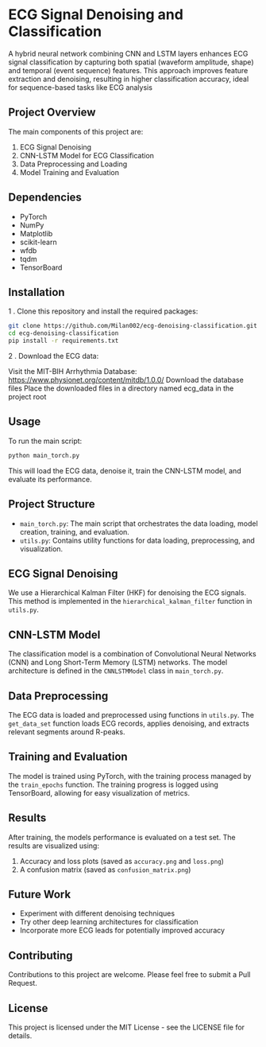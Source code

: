 # ECG Signal Denoising and Classification

A hybrid neural network combining CNN and LSTM layers enhances ECG signal classification by capturing both spatial (waveform amplitude, shape) and temporal (event sequence) features. This approach improves feature extraction and denoising, resulting in higher classification accuracy, ideal for sequence-based tasks like ECG analysis

## Project Overview

The main components of this project are:

1. ECG Signal Denoising
2. CNN-LSTM Model for ECG Classification
3. Data Preprocessing and Loading
4. Model Training and Evaluation

## Dependencies

- PyTorch
- NumPy
- Matplotlib
- scikit-learn
- wfdb
- tqdm
- TensorBoard

## Installation

1 . Clone this repository and install the required packages:

```bash
git clone https://github.com/Milan002/ecg-denoising-classification.git
cd ecg-denoising-classification
pip install -r requirements.txt
```
2 . Download the ECG data:

Visit the MIT-BIH Arrhythmia Database: https://www.physionet.org/content/mitdb/1.0.0/
Download the database files
Place the downloaded files in a directory named ecg_data in the project root
## Usage

To run the main script:

```bash
python main_torch.py
```

This will load the ECG data, denoise it, train the CNN-LSTM model, and evaluate its performance.

## Project Structure

- `main_torch.py`: The main script that orchestrates the data loading, model creation, training, and evaluation.
- `utils.py`: Contains utility functions for data loading, preprocessing, and visualization.

## ECG Signal Denoising

We use a Hierarchical Kalman Filter (HKF) for denoising the ECG signals. This method is implemented in the `hierarchical_kalman_filter` function in `utils.py`.

## CNN-LSTM Model

The classification model is a combination of Convolutional Neural Networks (CNN) and Long Short-Term Memory (LSTM) networks. The model architecture is defined in the `CNNLSTMModel` class in `main_torch.py`.

## Data Preprocessing

The ECG data is loaded and preprocessed using functions in `utils.py`. The `get_data_set` function loads ECG records, applies denoising, and extracts relevant segments around R-peaks.

## Training and Evaluation

The model is trained using PyTorch, with the training process managed by the `train_epochs` function. The training progress is logged using TensorBoard, allowing for easy visualization of metrics.

## Results

After training, the models performance is evaluated on a test set. The results are visualized using:

1. Accuracy and loss plots (saved as `accuracy.png` and `loss.png`)
2. A confusion matrix (saved as `confusion_matrix.png`)

## Future Work

- Experiment with different denoising techniques
- Try other deep learning architectures for classification
- Incorporate more ECG leads for potentially improved accuracy

## Contributing

Contributions to this project are welcome. Please feel free to submit a Pull Request.

## License

This project is licensed under the MIT License - see the LICENSE file for details.

